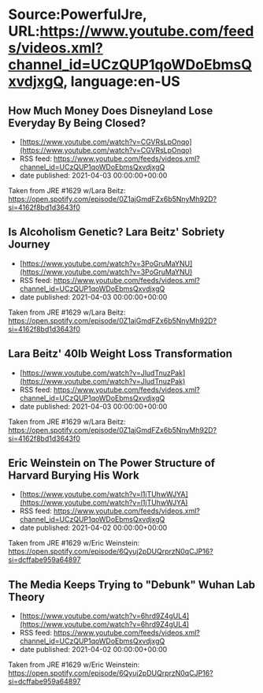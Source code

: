 # Source:PowerfulJre, URL:https://www.youtube.com/feeds/videos.xml?channel_id=UCzQUP1qoWDoEbmsQxvdjxgQ, language:en-US

## How Much Money Does Disneyland Lose Everyday By Being Closed?
 - [https://www.youtube.com/watch?v=CGVRsLpOnqo](https://www.youtube.com/watch?v=CGVRsLpOnqo)
 - RSS feed: https://www.youtube.com/feeds/videos.xml?channel_id=UCzQUP1qoWDoEbmsQxvdjxgQ
 - date published: 2021-04-03 00:00:00+00:00

Taken from JRE #1629 w/Lara Beitz:
https://open.spotify.com/episode/0Z1ajGmdFZx6b5NnyMh92D?si=4162f8bd1d3643f0

## Is Alcoholism Genetic? Lara Beitz' Sobriety Journey
 - [https://www.youtube.com/watch?v=3PoGruMaYNU](https://www.youtube.com/watch?v=3PoGruMaYNU)
 - RSS feed: https://www.youtube.com/feeds/videos.xml?channel_id=UCzQUP1qoWDoEbmsQxvdjxgQ
 - date published: 2021-04-03 00:00:00+00:00

Taken from JRE #1629 w/Lara Beitz:
https://open.spotify.com/episode/0Z1ajGmdFZx6b5NnyMh92D?si=4162f8bd1d3643f0

## Lara Beitz' 40lb Weight Loss Transformation
 - [https://www.youtube.com/watch?v=JludTnuzPak](https://www.youtube.com/watch?v=JludTnuzPak)
 - RSS feed: https://www.youtube.com/feeds/videos.xml?channel_id=UCzQUP1qoWDoEbmsQxvdjxgQ
 - date published: 2021-04-03 00:00:00+00:00

Taken from JRE #1629 w/Lara Beitz:
https://open.spotify.com/episode/0Z1ajGmdFZx6b5NnyMh92D?si=4162f8bd1d3643f0

## Eric Weinstein on The Power Structure of Harvard Burying His Work
 - [https://www.youtube.com/watch?v=l1jTUhwWJYA](https://www.youtube.com/watch?v=l1jTUhwWJYA)
 - RSS feed: https://www.youtube.com/feeds/videos.xml?channel_id=UCzQUP1qoWDoEbmsQxvdjxgQ
 - date published: 2021-04-02 00:00:00+00:00

Taken from JRE #1629 w/Eric Weinstein:
https://open.spotify.com/episode/6Qyuj2pDUQrprzN0qCJP16?si=dcffabe959a64897

## The Media Keeps Trying to "Debunk" Wuhan Lab Theory
 - [https://www.youtube.com/watch?v=6hrd9Z4gUL4](https://www.youtube.com/watch?v=6hrd9Z4gUL4)
 - RSS feed: https://www.youtube.com/feeds/videos.xml?channel_id=UCzQUP1qoWDoEbmsQxvdjxgQ
 - date published: 2021-04-02 00:00:00+00:00

Taken from JRE #1629 w/Eric Weinstein:
https://open.spotify.com/episode/6Qyuj2pDUQrprzN0qCJP16?si=dcffabe959a64897

